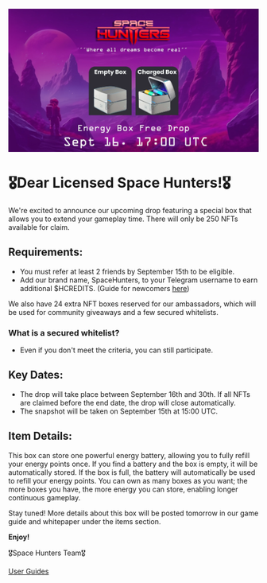 ![alt text](../../../static/img/energy-drop-box.jpg)


# 🎖Dear Licensed Space Hunters!🎖

We're excited to announce our upcoming drop featuring a special box that allows you to extend your gameplay time. There will only be 250 NFTs available for claim.

## Requirements:

- You must refer at least 2 friends by September 15th to be eligible.
- Add our brand name, SpaceHunters, to your Telegram username to earn additional $HCREDITS. (Guide for newcomers [here](../01-user-guides/01-getting-started.md))

We also have 24 extra NFT boxes reserved for our ambassadors, which will be used for community giveaways and a few secured whitelists.

### What is a secured whitelist?

- Even if you don't meet the criteria, you can still participate.

## Key Dates:

- The drop will take place between September 16th and 30th. If all NFTs are claimed before the end date, the drop will close automatically.
- The snapshot will be taken on September 15th at 15:00 UTC.

## Item Details:

This box can store one powerful energy battery, allowing you to fully refill your energy points once. If you find a battery and the box is empty, it will be automatically stored. If the box is full, the battery will automatically be used to refill your energy points. You can own as many boxes as you want; the more boxes you have, the more energy you can store, enabling longer continuous gameplay.

Stay tuned! More details about this box will be posted tomorrow in our game guide and whitepaper under the items section.

**Enjoy!**

🎖Space Hunters Team🎖

[User Guides](../../../index.md)
